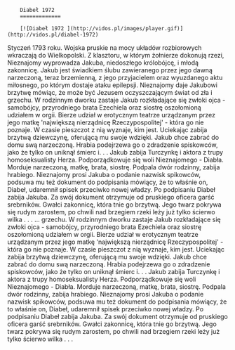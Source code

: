 
        Diabeł 1972 
        =============
        
        [![Diabeł 1972 ](http://vidos.pl/images/player.gif)](http://vidos.pl/diabel-1972)
        
        
 Styczeń 1793 roku. Wojska pruskie na mocy układów rozbiorowych wkraczają do Wielkopolski. Z klasztoru, w którym żołnierze dokonują rzezi, Nieznajomy wyprowadza Jakuba, niedoszłego królobójcę, i młodą zakonnicę. Jakub jest świadkiem ślubu zawieranego przez jego dawną narzeczoną, teraz brzemienną, z jego przyjacielem oraz wyuzdanego aktu miłosnego, po którym dostaje ataku epilepsji. Nieznajomy daje Jakubowi brzytwę mówiąc, że może być Jezusem oczyszczającym świat od zła i grzechu. W rodzinnym dworku zastaje Jakub rozkładające się zwłoki ojca - samobójcy, przyrodniego brata Ezechiela oraz siostrę oszołomioną udziałem w orgii. Bierze udział w erotycznym teatrze urządzanym przez jego matkę 'największą nierządnicę Rzeczypospolitej' - która go nie poznaje. W czasie pieszczot z nią wyznaje, kim jest. Uciekając zabija brzytwą dziewczynę, oferującą mu swoje wdzięki. Jakub chce zabrać do domu swą narzeczoną. Hrabia podejrzewa go o zdradzenie spiskowców, jako że tylko on uniknął śmierc i. . . Jakub zabija Turczynkę i aktora z trupy homoseksualisty Herza. Podporządkowuje się woli Nieznajomego - Diabła. Morduje narzeczoną, matkę, brata, siostrę. Podpala dwór rodzinny, zabija hrabiego. Nieznajomy prosi Jakuba o podanie nazwisk spikowców, podsuwa mu też dokument do podpisania mówiący, że to właśnie on, Diabeł, udaremnił spisek przeciwko nowej władzy. Po podpisaniu Diabeł zabija Jakuba. Za swój dokument otrzymuje od pruskiego oficera garść srebrników. Gwałci zakonnicę, która tnie go brzytwą. Jego twarz pokrywa się rudym zarostem, po chwili nad brzegiem rzeki leży już tylko ścierwo wilka . . .   ... grzechu. W rodzinnym dworku zastaje Jakub rozkładające się zwłoki ojca - samobójcy, przyrodniego brata Ezechiela oraz siostrę oszołomioną udziałem w orgii. Bierze udział w erotycznym teatrze urządzanym przez jego matkę 'największą nierządnicę Rzeczypospolitej' - która go nie poznaje. W czasie pieszczot z nią wyznaje, kim jest. Uciekając zabija brzytwą dziewczynę, oferującą mu swoje wdzięki. Jakub chce zabrać do domu swą narzeczoną. Hrabia podejrzewa go o zdradzenie spiskowców, jako że tylko on uniknął śmierc i. . . Jakub zabija Turczynkę i aktora z trupy homoseksualisty Herza. Podporządkowuje się woli Nieznajomego - Diabła. Morduje narzeczoną, matkę, brata, siostrę. Podpala dwór rodzinny, zabija hrabiego. Nieznajomy prosi Jakuba o podanie nazwisk spikowców, podsuwa mu też dokument do podpisania mówiący, że to właśnie on, Diabeł, udaremnił spisek przeciwko nowej władzy. Po podpisaniu Diabeł zabija Jakuba. Za swój dokument otrzymuje od pruskiego oficera garść srebrników. Gwałci zakonnicę, która tnie go brzytwą. Jego twarz pokrywa się rudym zarostem, po chwili nad brzegiem rzeki leży już tylko ścierwo wilka . . .
    